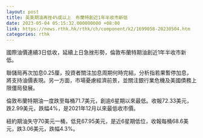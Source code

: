 ```yaml
---
layout: post
title: 英美期油再挫4%或以上　布蘭特創近1年半收市新低
date: 2023-05-04 05:15:32.000000000 +08:00
link: https://news.rthk.hk/rthk/ch/component/k2/1699058-20230504.htm
categories: rthk
---
```


國際油價連續3日低收，延續上日急挫形勢，倫敦布蘭特期油創近1年半收市新低。

聯儲局再次加息0.25厘，投資者關注加息周期何時完結，分析指若果暫停加息，將支持油價表現。另一方面，市場憂慮經濟前景，並關注銀行業危機及美國債務上限僵局發展。

倫敦布蘭特期油一度跌至每桶71.7美元，創逾6星期以來最低。收報72.33美元，跌2.99美元，跌幅4%，是2021年12月以來最低收市價。

紐約期油失守70美元一桶，低見67.95美元，是近6星期低位，收報每桶68.6美元，跌3.06美元，跌幅4.3%。
